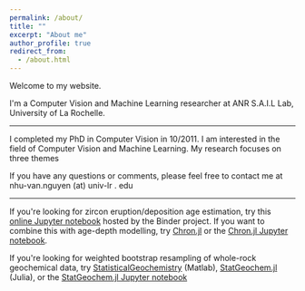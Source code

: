 ```yaml
---
permalink: /about/
title: ""
excerpt: "About me"
author_profile: true
redirect_from: 
  - /about.html
---
```

Welcome to my website.

I'm a Computer Vision and Machine Learning researcher at ANR S.A.I.L Lab, University of La Rochelle.

---

I completed my PhD in Computer Vision in 10/2011. I am interested in the field of Computer Vision and Machine Learning. My research focuses on three themes 

If you have any questions or comments, please feel free to contact me at nhu-van.nguyen (at) univ-lr . edu

---

If you're looking for zircon eruption/deposition age estimation, try this [online Jupyter notebook](https://mybinder.org/v2/gh/brenhinkeller/BayeZirChron.c/master?filepath=julia%2Fdemo.ipynb) hosted by the Binder project. If you want to combine this with age-depth modelling, try [Chron.jl](https://github.com/brenhinkeller/Chron.jl) or the [Chron.jl Jupyter notebook](https://mybinder.org/v2/gh/brenhinkeller/Chron.jl/master?filepath=examples%2Fdemo.ipynb).

If you're looking for weighted bootstrap resampling of whole-rock geochemical data, try [StatisticalGeochemistry](https://github.com/brenhinkeller/StatisticalGeochemistry) (Matlab), [StatGeochem.jl](https://github.com/brenhinkeller/StatGeochem.jl) (Julia), or the [StatGeochem.jl Jupyter notebook](https://mybinder.org/v2/gh/brenhinkeller/StatGeochem.jl/master?filepath=examples/BootstrapResamplingDemo.ipynb)